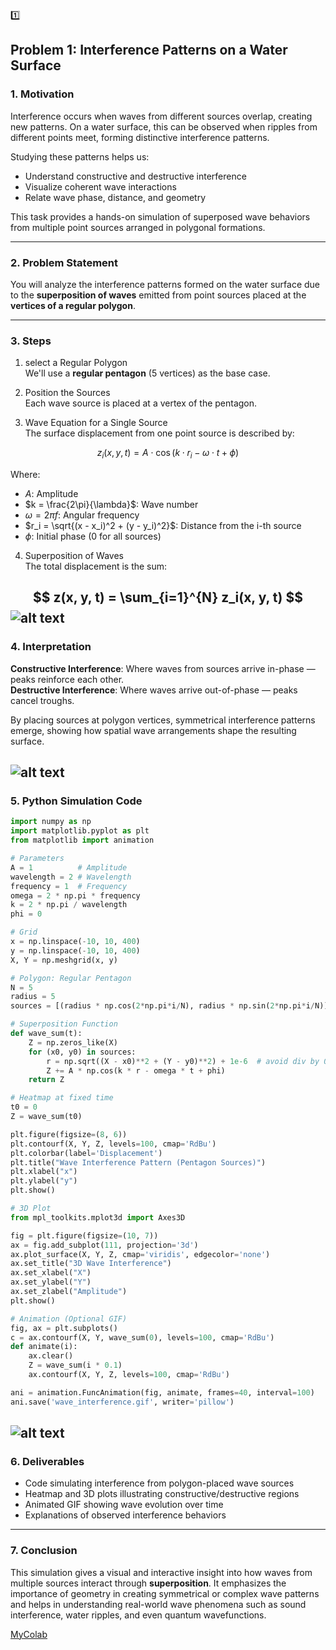 1️⃣
## Problem 1: Interference Patterns on a Water Surface

### 1. Motivation

Interference occurs when waves from different sources overlap, creating new patterns. On a water surface, this can be observed when ripples from different points meet, forming distinctive interference patterns.

Studying these patterns helps us:
- Understand constructive and destructive interference
- Visualize coherent wave interactions
- Relate wave phase, distance, and geometry

This task provides a hands-on simulation of superposed wave behaviors from multiple point sources arranged in polygonal formations.

---

### 2. Problem Statement

You will analyze the interference patterns formed on the water surface due to the **superposition of waves** emitted from point sources placed at the **vertices of a regular polygon**.

---

### 3. Steps

1. select a Regular Polygon  
We'll use a **regular pentagon** (5 vertices) as the base case.

2.  Position the Sources  
Each wave source is placed at a vertex of the pentagon.

3.  Wave Equation for a Single Source  
The surface displacement from one point source is described by:

$$
z_i(x, y, t) = A \cdot \cos(k \cdot r_i - \omega \cdot t + \phi)
$$

Where:
- $A$: Amplitude  
- $k = \frac{2\pi}{\lambda}$: Wave number  
- $\omega = 2\pi f$: Angular frequency  
- $r_i = \sqrt{(x - x_i)^2 + (y - y_i)^2}$: Distance from the i-th source  
- $\phi$: Initial phase (0 for all sources)

4. Superposition of Waves  
The total displacement is the sum:

$$
z(x, y, t) = \sum_{i=1}^{N} z_i(x, y, t)
$$
![alt text](image.png)
---

### 4. Interpretation

**Constructive Interference**: Where waves from sources arrive in-phase — peaks reinforce each other.  
**Destructive Interference**: Where waves arrive out-of-phase — peaks cancel troughs.

By placing sources at polygon vertices, symmetrical interference patterns emerge, showing how spatial wave arrangements shape the resulting surface.

![alt text](image-1.png)
---

### 5. Python Simulation Code

```python
import numpy as np
import matplotlib.pyplot as plt
from matplotlib import animation

# Parameters
A = 1          # Amplitude
wavelength = 2 # Wavelength
frequency = 1  # Frequency
omega = 2 * np.pi * frequency
k = 2 * np.pi / wavelength
phi = 0

# Grid
x = np.linspace(-10, 10, 400)
y = np.linspace(-10, 10, 400)
X, Y = np.meshgrid(x, y)

# Polygon: Regular Pentagon
N = 5
radius = 5
sources = [(radius * np.cos(2*np.pi*i/N), radius * np.sin(2*np.pi*i/N)) for i in range(N)]

# Superposition Function
def wave_sum(t):
    Z = np.zeros_like(X)
    for (x0, y0) in sources:
        r = np.sqrt((X - x0)**2 + (Y - y0)**2) + 1e-6  # avoid div by 0
        Z += A * np.cos(k * r - omega * t + phi)
    return Z

# Heatmap at fixed time
t0 = 0
Z = wave_sum(t0)

plt.figure(figsize=(8, 6))
plt.contourf(X, Y, Z, levels=100, cmap='RdBu')
plt.colorbar(label='Displacement')
plt.title("Wave Interference Pattern (Pentagon Sources)")
plt.xlabel("x")
plt.ylabel("y")
plt.show()

# 3D Plot
from mpl_toolkits.mplot3d import Axes3D

fig = plt.figure(figsize=(10, 7))
ax = fig.add_subplot(111, projection='3d')
ax.plot_surface(X, Y, Z, cmap='viridis', edgecolor='none')
ax.set_title("3D Wave Interference")
ax.set_xlabel("X")
ax.set_ylabel("Y")
ax.set_zlabel("Amplitude")
plt.show()

# Animation (Optional GIF)
fig, ax = plt.subplots()
c = ax.contourf(X, Y, wave_sum(0), levels=100, cmap='RdBu')
def animate(i):
    ax.clear()
    Z = wave_sum(i * 0.1)
    ax.contourf(X, Y, Z, levels=100, cmap='RdBu')

ani = animation.FuncAnimation(fig, animate, frames=40, interval=100)
ani.save('wave_interference.gif', writer='pillow')
```
![alt text](wave_interference.gif)
---

### 6. Deliverables

- Code simulating interference from polygon-placed wave sources  
- Heatmap and 3D plots illustrating constructive/destructive regions  
- Animated GIF showing wave evolution over time  
- Explanations of observed interference behaviors

---

### 7. Conclusion

This simulation gives a visual and interactive insight into how waves from multiple sources interact through **superposition**. It emphasizes the importance of geometry in creating symmetrical or complex wave patterns and helps in understanding real-world wave phenomena such as sound interference, water ripples, and even quantum wavefunctions.

[MyColab](https://colab.research.google.com/drive/1ZvYICRMS7f76DWBHNXaAfyvPAiiZymno)
